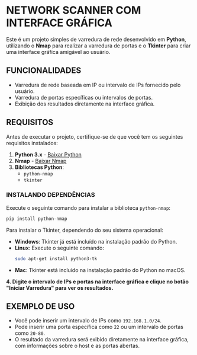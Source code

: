 
# **NETWORK SCANNER COM INTERFACE GRÁFICA**

Este é um projeto simples de varredura de rede desenvolvido em **Python**, utilizando o **Nmap** para realizar a varredura de portas e o **Tkinter** para criar uma interface gráfica amigável ao usuário.

## **FUNCIONALIDADES**

- Varredura de rede baseada em IP ou intervalo de IPs fornecido pelo usuário.
- Varredura de portas específicas ou intervalos de portas.
- Exibição dos resultados diretamente na interface gráfica.

## **REQUISITOS**

Antes de executar o projeto, certifique-se de que você tem os seguintes requisitos instalados:

1. **Python 3.x** - [Baixar Python](https://www.python.org/downloads/)
2. **Nmap** - [Baixar Nmap](https://nmap.org/download.html)
3. **Bibliotecas Python**:
   - `python-nmap`
   - `tkinter`

### **INSTALANDO DEPENDÊNCIAS**

Execute o seguinte comando para instalar a biblioteca `python-nmap`:

```bash
pip install python-nmap
```

Para instalar o Tkinter, dependendo do seu sistema operacional:

- **Windows**: Tkinter já está incluído na instalação padrão do Python.
- **Linux**: Execute o seguinte comando:
  ```bash
  sudo apt-get install python3-tk
  ```
- **Mac**: Tkinter está incluído na instalação padrão do Python no macOS.

**4. Digite o intervalo de IPs e portas na interface gráfica e clique no botão "Iniciar Varredura" para ver os resultados.**


## **EXEMPLO DE USO**

- Você pode inserir um intervalo de IPs como `192.168.1.0/24`.
- Pode inserir uma porta específica como `22` ou um intervalo de portas como `20-80`.
- O resultado da varredura será exibido diretamente na interface gráfica, com informações sobre o host e as portas abertas.
